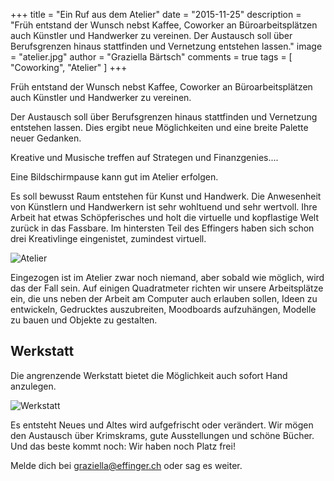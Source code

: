 +++
title = "Ein Ruf aus dem Atelier"
date = "2015-11-25"
description = "Früh entstand der Wunsch nebst Kaffee, Coworker an Büroarbeitsplätzen auch Künstler und Handwerker zu vereinen. Der Austausch soll über Berufsgrenzen hinaus stattfinden und Vernetzung entstehen lassen."
image = "atelier.jpg"
author = "Graziella Bärtsch"
comments = true
tags = [ "Coworking", "Atelier" ]
+++

<div class="lead">
Früh entstand der Wunsch nebst Kaffee, Coworker an Büroarbeitsplätzen auch Künstler und Handwerker zu vereinen.
</div>

Der Austausch soll über Berufsgrenzen hinaus stattfinden und Vernetzung entstehen lassen. Dies ergibt neue Möglichkeiten und eine breite Palette neuer Gedanken.

Kreative und Musische treffen auf Strategen und Finanzgenies....

Eine Bildschirmpause kann gut im Atelier erfolgen.

Es soll bewusst Raum entstehen für Kunst und Handwerk. Die Anwesenheit von Künstlern und Handwerkern ist sehr wohltuend und sehr wertvoll. Ihre Arbeit hat etwas Schöpferisches und holt die virtuelle und kopflastige Welt zurück in das Fassbare.
Im hintersten Teil des Effingers haben sich schon drei Kreativlinge eingenistet, zumindest virtuell.

![Atelier](/assets/blog/15-11-25-ruf-aus-dem-atelier/atelier.jpg)

Eingezogen ist im Atelier zwar noch niemand, aber sobald wie möglich, wird das der Fall sein. Auf einigen Quadratmeter richten wir unsere Arbeitsplätze ein, die uns neben der Arbeit am Computer auch erlauben sollen, Ideen zu entwickeln, Gedrucktes auszubreiten, Moodboards aufzuhängen, Modelle zu bauen und Objekte zu gestalten.


## Werkstatt

Die angrenzende Werkstatt bietet die Möglichkeit auch sofort Hand anzulegen.

![Werkstatt](/assets/blog/15-11-25-ruf-aus-dem-atelier/werkstatt.jpg)



Es entsteht Neues und Altes wird aufgefrischt oder verändert.
Wir mögen den Austausch über Krimskrams, gute Ausstellungen und schöne Bücher. Und das beste kommt noch: Wir haben noch Platz frei!

Melde dich bei [graziella@effinger.ch](mailto:graziella@effinger.ch) oder sag es weiter.